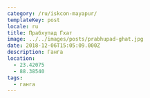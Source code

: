 ```yaml
---
category: /ru/iskcon-mayapur/
templateKey: post
locale: ru
title: Прабхупад Гхат
image: ../../images/posts/prabhupad-ghat.jpg
date: 2018-12-06T15:05:09.000Z
description: Ганга
location:
  - 23.42075
  - 88.38540
tags:
  - ганга
---
```


<tbd locale="ru" url="mailto:haribol@mayapur.live"></tbd>
